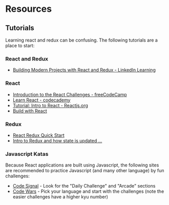 # Resources

## Tutorials

Learning react and redux can be confusing. The following tutorials are a place to start:

### React and Redux

- [Building Modern Projects with React and Redux - LinkedIn Learning](https://www.linkedin.com/learning/building-modern-projects-with-react/)

### React

- [Introduction to the React Challenges - freeCodeCamp](https://www.freecodecamp.org/learn/front-end-libraries/react/)
- [Learn React - codecademy ](https://www.codecademy.com/learn/react-101)
- [Tutorial: Intro to React - Reactjs.org](https://reactjs.org/tutorial/tutorial.html)
- [Build with React](http://buildwithreact.com/tutorial)

### Redux

- [React Redux Quick Start](https://react-redux.js.org/tutorials/quick-start)
- [Intro to Redux and how state is updated ... ](https://www.freecodecamp.org/news/an-intro-to-redux-and-how-state-is-updated-in-a-redux-application-839c8334d1b1/)

### Javascript Katas

Because React applications are built using Javascript, the following sites are recommended to practice Javascript (and many other language) by fun challenges:

- [Code Signal](https://app.codesignal.com/login) - Look for the "Daily Challenge" and "Arcade" sections
- [Code Wars](https://www.codewars.com/) - Pick your language and start with the challenges (note the easier challenges have a higher kyu number)
